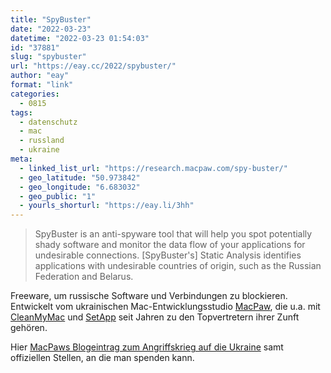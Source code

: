 ```yaml
---
title: "SpyBuster"
date: "2022-03-23"
datetime: "2022-03-23 01:54:03"
id: "37881"
slug: "spybuster"
url: "https://eay.cc/2022/spybuster/"
author: "eay"
format: "link"
categories:
  - 0815
tags:
  - datenschutz
  - mac
  - russland
  - ukraine
meta:
  - linked_list_url: "https://research.macpaw.com/spy-buster/"
  - geo_latitude: "50.973842"
  - geo_longitude: "6.683032"
  - geo_public: "1"
  - yourls_shorturl: "https://eay.li/3hh"
---
```


> SpyBuster is an anti-spyware tool that will help you spot potentially shady software and monitor the data flow of your applications for undesirable connections. \[SpyBuster's\] Static Analysis identifies applications with undesirable countries of origin, such as the Russian Federation and Belarus.

Freeware, um russische Software und Verbindungen zu blockieren. Entwickelt vom ukrainischen Mac-Entwicklungsstudio [MacPaw](https://macpaw.com/), die u.a. mit [CleanMyMac](https://cleanmymac.com/) und [SetApp](https://setapp.com/) seit Jahren zu den Topvertretern ihrer Zunft gehören.

Hier [MacPaws Blogeintrag zum Angriffskrieg auf die Ukraine](https://macpaw.com/de/news/macpaw-amidst-aggression) samt offiziellen Stellen, an die man spenden kann.
